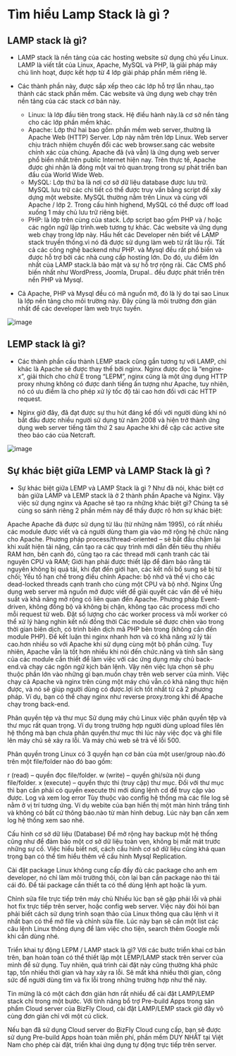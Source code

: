# Tìm hiểu Lamp Stack là gì ?
## LAMP stack là gì?
* LAMP stack là nền tảng của các hosting website sử dụng chủ yếu Linux. LAMP là viết tắt của Linux, Apache, MySQL và PHP, là giải pháp máy chủ linh hoạt, được kết hợp từ 4 lớp giải pháp phần mềm riêng lẻ.

* Các thành phần này, được sắp xếp theo các lớp hỗ trợ lẫn nhau,.tạo thành các stack phần mềm. Các website và ứng dụng web chạy trên nền tảng của các stack cơ bản này.

    *  Linux: là lớp đầu tiên trong stack. Hệ điều hành này.là cơ sở nền tảng cho các lớp phần mềm khác.
    *   Apache: Lớp thứ hai bao gồm phần mềm web server,.thường là Apache Web (HTTP) Server. Lớp này nằm trên lớp Linux. Web server chịu trách nhiệm chuyển đổi các web browser.sang các website chính xác của chúng. Apache đã (và vẫn) là ứng dụng web server phổ biến nhất.trên public Internet hiện nay. Trên thực tế, Apache được ghi nhận là đóng một vai trò quan.trọng trong sự phát triển ban đầu của World Wide Web.
    * MySQL: Lớp thứ ba là nơi cơ sở dữ liệu database được lưu trữ. MySQL lưu trữ các chi tiết có thể được truy vấn bằng script để xây dựng một website. MySQL thường nằm trên Linux và cùng với Apache / lớp 2. Trong cấu hình highend, MySQL có thể được off load xuống 1 máy chủ lưu trữ riêng biệt.
     * PHP: là lớp trên cùng của stack. Lớp script bao gồm PHP và / hoặc các ngôn ngữ lập trình.web tương tự khác. Các website và ứng dụng web chạy trong lớp này.
Hầu hết các Developer nên biết về LAMP stack truyền thống.vì nó đã được sử dụng làm web từ rất lâu rồi. Tất cả các công nghệ backend như PHP. và Mysql đều rất phổ biến và được hỗ trợ bởi các nhà cung cấp hosting lớn. Do đó, ưu điểm lớn nhất của LAMP stack.là bảo mật và sự hỗ trợ rộng rãi. Các CMS phổ biến nhất như WordPress, Joomla, Drupal.. đều được phát triển trên nền PHP và Mysql.

* Cả Apache, PHP và Mysql đều có mã nguồn mở, đó là lý do tại sao Linux là lớp nền tảng cho môi trường này. Đây cũng là môi trường đơn giản nhất để các developer làm web trực tuyến.

![image](https://www.semtek.com.vn/wp-content/uploads/2021/01/lamp-stack-la-gi-1-768x480.png)


## LEMP stack là gì?
* Các thành phần cấu thành LEMP stack cũng gần tương tự với LAMP, chỉ khác là Apache sẽ được thay thế bởi nginx. Nginx được đọc là “engine-x”, giải thích cho chữ E trong “LEPM”, nginx cũng là một ứng dụng HTTP proxy nhưng không có được danh tiếng ấn tượng như Apache, tuy nhiên, nó có ưu điểm là cho phép xử lý tốc độ tải cao hơn đối với các HTTP request.

* Nginx giờ đây, đã đạt được sự thu hút đáng kể đối với người dùng khi nó bắt đầu được nhiều người sử dụng từ năm 2008 và hiện trở thành ứng dụng web server tiếng tăm thứ 2 sau Apache khi đề cập các active site theo báo cáo của Netcraft.

![image](https://encrypted-tbn0.gstatic.com/images?q=tbn:ANd9GcST12roMOjK-Ns_P1Aid7C5gVLoTdAAnyPfZoUIOXurvP7wZ152DDCFXylxNlvKMcWAVPk&usqp=CAU)

## Sự khác biệt giữa LEMP và LAMP Stack là gì ?
* Sự khác biệt giữa LEMP và LAMP Stack là gì ? Như đã nói, khác biệt cơ bản giữa LAMP và LEMP stack là ở 2 thành phần Apache và Nginx. Vậy việc sử dụng nginx và Apache sẽ tạo ra những khác biệt gì? Chúng ta sẽ cùng so sánh riêng 2 phần mềm này để thấy được rõ hơn sự khác biệt:

Apache
Apache đã được sử dụng từ lâu (từ những năm 1995), có rất nhiều các module được viết và cả người dùng tham gia vào mở rộng hệ chức năng cho Apache.
Phương pháp process/thread-oriented – sẽ bắt đầu chậm lại khi xuất hiện tải nặng, cần tạo ra các quy trình mới dẫn đến tiêu thụ nhiều RAM hơn, bên cạnh đó, cũng tạo ra các thread mới cạnh tranh các tài nguyên CPU và RAM;
Giới hạn phải được thiết lập để đảm bảo rằng tài nguyên không bị quá tải, khi đạt đến giới hạn, các kết nối bổ sung sẽ bị từ chối;
Yếu tố hạn chế trong điều chỉnh Apache: bộ nhớ và thế vị cho các dead-locked threads cạnh tranh cho cùng một CPU và bộ nhớ.
Nginx
Ứng dụng web server mã nguồn mở được viết để giải quyết các vấn đề về hiệu suất và khả năng mở rộng có liên quan đến Apache.
Phương pháp Event-driven, không đồng bộ và không bị chặn, không tạo các process mới cho mỗi request từ web.
Đặt số lượng cho các worker process và mỗi worker có thể xử lý hàng nghìn kết nối đồng thời
Các module sẽ được chèn vào trong thời gian biên dịch, có trình biên dịch mã PHP bên trong (không cần đến module PHP).
Để kết luận thì nginx nhanh hơn và có khả năng xử lý tải cao.hơn nhiều so với Apache khi sử dụng cùng một bộ phần cứng. Tuy nhiên, Apache vẫn là tốt hơn nhiều khi nói đến chức.năng và tính sẵn sàng của các module cần thiết để làm việc với các ứng dụng máy chủ back-end.và chạy các ngôn ngữ kịch bản lệnh. Vậy nên việc lựa chọn sẽ phụ thuộc phần lớn vào những gì bạn.muốn chạy trên web server của mình. Việc chạy cả Apache và nginx trên cùng một máy chủ vẫn.có khả năng thực hiện được, và nó sẽ giúp người dùng có được.lợi ích tốt nhất từ cả 2 phương pháp. Ví dụ, bạn có thể chạy nginx như reverse proxy.trong khi để Apache chạy trong back-end.

Phân quyền tệp và thư mục
Sử dụng máy chủ Linux việc phân quyền tệp và thư mục rất quan trọng. Ví dụ trong trường hợp người dùng upload files lên hệ thống mà bạn chưa phân quyền.thư mục thì lúc này việc đọc và ghi file lên máy chủ sẽ xảy ra lỗi. Và máy chủ web sẽ trả về lỗi 500.

Phân quyền trong Linux có 3 quyền hạn cơ bản của một user/group nào.đó trên một file/folder nào đó bao gồm:

r (read) – quyền đọc file/folder.
w (write) – quyền ghi/sửa nội dung file/folder.
x (execute) – quyền thực thi (truy cập) thư mục. Đối với thư mục thì bạn cần phải có quyền execute thì mới dùng lệnh cd để truy cập vào được.
Log và xem log error
Tùy thuộc vào config hệ thống mà các file log sẽ nằm ở vị trí tương ứng. Ví dụ webite của bạn hiển thị một màn hình trắng tinh và không có bất cứ thông báo.nào từ màn hình debug. Lúc này bạn cần xem log hệ thống xem sao nhé.

Cấu hình cơ sở dữ liệu (Database)
Để mở rộng hay backup một hệ thống cũng như để đảm bảo một cơ sở dữ liệu toàn vẹn, không bị mất mát trước những sự cố. Việc hiểu biết nơi, cách cấu hình cơ sở dữ liệu cũng khá quan trọng bạn có thể tìm hiểu thêm về cấu hình Mysql Replication.

Cài đặt package
Linux không cung cấp đầy đủ các package cho anh em developer, nó chỉ làm môi trường thôi, còn lại bạn cần package nào thì tải cái đó. Để tải package cần thiết ta có thể dùng lệnh apt hoặc là yum.

Chỉnh sửa file trực tiếp trên máy chủ
Nhiều lúc bạn sẽ gặp phải lỗi và phải hot fix trực tiếp trên server, hoặc config web server. Việc này đòi hỏi bạn phải biết cách sử dụng trình soạn thảo của Linux thông qua câu lệnh vi ít nhất bạn có thể mở file và chỉnh sửa file. Lúc này bạn sẽ cần một list các câu lệnh Linux thông dụng để làm việc cho tiện, search thêm Google mỗi khi cần dùng nhé.

Triển khai tự động LEPM / LAMP stack là gì?
Với các bước triển khai cơ bản trên, bạn hoàn toàn có thể thiết lập một LEMP/LAMP stack trên server của mình để sử dụng. Tuy nhiên, quá trình cài đặt này cũng thường khá phức tạp, tốn nhiều thời gian và hay xảy ra lỗi. Sẽ mất khá nhiều thời gian, công sức để người dùng tìm và fix lỗi trong những trường hợp như thế này.

Tin mừng là có một cách đơn giản hơn rất nhiều để cài đặt LAMP/LEMP stack chỉ trong một bước. Với tính năng bổ trợ Pre-build Apps trong sản phẩm Cloud server của BizFly Cloud, cài đặt LAMP/LEMP stack giờ đây vô cùng đơn giản chỉ với một cú click.

Nếu bạn đã sử dụng Cloud server do BizFly Cloud cung cấp, bạn sẽ được sử dụng Pre-build Apps hoàn toàn miễn phí, phần mềm DUY NHẤT tại Việt Nam cho phép cài đặt, triển khai ứng dụng tự động trực tiếp trên server.
